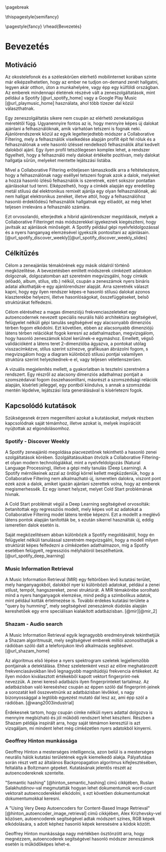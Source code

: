 \pagebreak

\thispagestyle{semifancy} 

\pagestyle{fancy}
\rhead{Bevezetés}

# Bevezetés

## Motiváció

Az okostelefonok és a széleskörűen elérhető mobilinternet korában szinte már elképzelhetetlen, hogy az ember ne tudjon 
on-demand zenét hallgatni, legyen akár otthon, úton a munkahelyére, vagy épp egy külföldi országban.
Az emberek mindennapi életének részévé vált a zeneszolgáltatások, mint például 
a Spotify [@url_spotify_home] vagy a Google Play Music [@url_playmusic_home] használata, ahol több tízezer dal közül választhatnak.

Egy zeneszolgáltatás sikere nem csupán az elérhető zenekatalógus méretétől függ. Ugyanennyire fontos az is, hogy mennyire képes
új dalokat ajánlani a felhasználóknak, amik várhatóan tetszeni is fognak neki. Ajánlórendszerek közül az egyik legelterjedtebb módszer
a Collaborative Filtering, mely a felhasználók viselkedése alapján profilt épít fel róluk és a felhasználónak a vele
hasonló ízléssel rendelkező felhasználók által kedvelt dalokból ajánl. Egy ilyen profil tetszőlegesen komplex lehet,
a rendszer figyelheti, hogy a felhasználó mely dalokat értékelte pozitívan, mely dalokat hallgatja sűrűn, melyeket
mentette lejátszási listába.

Mivel a Collaborative Filtering erőteljesen támaszkodik arra a feltételezésre, hogy a felhasználónak nagy eséllyel tetszeni fognak
azok a dalok, melyeket a hozzá hasonló ízlésű felhasználók is szeretnek, ezért sokszor pontatlan ajánlásokat tud tenni.
Elképzelhető, hogy a címkék alapján egy eredetileg metál stílusú dal elektronikus remixét ajánlja egy olyan felhasználónak,
aki nem hallgat elektronikus zenéket, illetve attól, hogy a felhasználóhoz hasonló érdeklődésű felhasználók hallgatnak egy előadót, 
az még lehet teljesen irreleváns a felhasználó számára.

Ezt orvosolandó, elterjedtek a hibrid ajánlórendszer megoldások, melyek a Collaborative Filteringet  más módszerekkel
igyekeznek kiegészíteni, hogy javítsák az ajánlások minőségét. A Spotify például gépi nyelvfeldolgozással és a nyers hanganyag elemzésével igyekszik
pontosítani az ajánlásain. [@url_spotify_discover_weekly][@url_spotify_discover_weekly_slides]

## Célkitűzés 

Célom a zeneajánlás témakörének egy másik oldalról történő megközelítése. A bevezetésben említett módszerek címkézett adatokon dolgoznak,
dolgozatomban azt szeretném megvizsgálni, hogy címkék (előadó, album, stílus, stb.) nélkül, csupán a zeneszámok nyers bináris adatai
alkothatják-e egy ajánlórendszer alapját. Arra szeretnék választ kapni, hogy egy ilyen rendszer képes-e hasonló stílusú dalokat azonos 
klaszterekbe helyezni, illetve hasonlóságokat, összefüggéseket, belső struktúrákat felfedezni.

Célom eléréséhez a magas dimenziójú frekvenciaszeleteket egy autoencodernek nevezett speciális neurális háló architektúra segítségével,
felügyelet nélküli gépi tanulás segítségével egy alacsonyabb dimenziós térben fogom elkódolni. Ezt követően, ebben az alacsonyabb
dimenziójú látens térben relációkat fogok keresni az adathalmazban, megvizsgálom, hogy hasonló zeneszámok közel kerülnek-e egymáshoz.
Emellett, végső validációként a látens teret 2-dimenzióba ágyazva, a pontokat utólag visszacímkézve, stílus szerint színezve,
grafikusan ábrázolni fogom, s megvizsgálom hogy a diagram különböző stílusú pontjai valamilyen struktúra szerint helyezkednek-e el, 
vagy teljesen véletlenszerűen.

A vizuális megjelenítés mellett, a gyakorlatban is tesztelni szeretném a rendszert. Egy részről az alacsony dimenziós 
adathalmaz pontjait a szomszédaival fogom összehasonlítani, másrészt a szomszédsági relációk alapján, 
kísérleti jelleggel, egy pontból kiindulva, s annak a szomszédai mentén lépdelve, lejátszási lista
generálásával is kísérletezni fogok.

## Kapcsolódó kutatások

Szükségesnek érzem megemlíteni azokat a kutatásokat, melyek részben kapcsolódnak saját témámhoz, illetve azokat is, melyek inspirációt nyújtottak
az elgondolásomhoz.

### Spotify - Discover Weekly

A Spotify zeneajánló megoldása piacvezetőnek tekinthető a hasonló zenei szolgáltatások körében. 
Szolgáltatásukban ötvözik a Collaborative Filtering-et olyan modern technológiákkal, mint a nyelvfeldolgozás (Natural Language Processing), 
illetve a gépi mély tanulás (Deep Learning). A Spotify mérnökeinek azzal az ördögi körrel kellett megküzdeniük, 
hogy a Collaborative Filtering nem alkalmazható új, ismeretlen dalokra, viszont pont ezek azok a dalok, amiket igazán
ajánlani szerettek volna, hogy az emberek megismerhessék. Ez egy ismert helyzet, melyet Cold Start problémának hívnak.

A Cold Start problémát végül a Deep Learning segítségével orvosolták: betanítottak egy regressziós modelt, mely képes volt az adatokat
a Collaborative Filtering model látens terébe képezni. Ezt a modellt a meglévő látens pontok alapján tanították be, s ezután
sikerrel használták új, eddig ismeretlen dalok esetén is.

Saját megközelítésem abban különbözik a Spotify megoldásától, hogy én felügyelet nélküli tanulással szeretném megvizsgálni,
hogy a modell milyen struktúrát képes felfedezni a címkézetlen adathalmazon, míg a Spotify esetében felügyelt,
regressziós mélyhálóról beszélhetünk. [@url_spotify_deep_learning]

### Music Information Retrieval

A Music Information Retrieval (MIR) egy feltörőben lévő kutatási terület, mely hanganyagokból, dalokból nyer ki különböző
adatokat, például a zenei stílust, tempót, hangszereket, zenei struktúrát. A MIR témakörébe sorolható mind a nyers hanganyagok 
elemzése, mind pedig a szimbolikus adatok, mint például kották értelmezése is. További érdekes kutatási területe a "query by humming",
mely segítségével zeneszámok dúdolás alapján kereshetőek egy erre speciálisan kialakított adatbázisban. [@mir][@mir_2]

### Shazam - Audio search

A Music Information Retrieval egyik legnagyobb eredményének tekinthetjük a Shazam algoritmusát, mely segítségével 
emberek milliói azonosíthatják a rádióban szóló dalt a telefonjukon lévő alkalmazás segítésével. [@url_shazam_home]

Az algoritmus első lépése a nyers spektrogram szeletek legjellemzőbb pontjainak a detektálása. Ehhez szeletenként veszi az 
előre meghatározott frekvenciasávokban lévő legnagyobb magnitúdójú frekvencia értékeket. 
Az ilyen módon kiválasztott értékekből kapott vektort fingerprint-nek nevezzük. 
A zenei kereső adatbázis ilyen fingerprinteket tartalmaz. Az adatbázisban való kereséshez csupán az éppen szóló dal 
fingerprint-jeinek a sorozatát kell összevetnünk az adatbázisban lévőkkel, s nagy bizonyossággal a legtöbb egyezést mutató dal lesz az, 
ami épp szól a rádióban. [@wang2003industrial]

Érdekesnek tartom, hogy csupán címke nélküli nyers adattal dolgozva is mennyire megbízható és jól működő rendszert lehet
készíteni. Részben a Shazam példája inspirált arra, hogy saját témámon keresztül is azt vizsgáljam, mi mindent lehet 
még címkézetlen nyers adatokból kinyerni.

### Geoffrey Hinton munkássága

Geoffrey Hinton a mesterséges intelligencia, azon belül is a mesterséges neurális hálók kutatási területének egyik kiemelkedő alakja. 
Pályafutása során részt vett az általános Backpropagation algoritmus kifejlesztésében, feltalálta a Boltzmann gépeket.
Kutatásának jelentős részét az autoencodereknek szentelte.

"Semantic hashing" [@hinton_semantic_hashing] című cikkjében, Ruslan Salakhutdinov-val megmutatták hogyan lehet dokumentumok word-count
vektorait autoencoderekkel elkódolni, s ezt követően dokumentumokat dokumentumokkal keresni.

A "Using Very Deep Autoencoders for Content-Based Image Retrieval" [@hinton_autoencoder_image_retrieval] című cikkjében,
Alex Krizhevsky-vel közösen, autoencoderek segítségével adtak módszert színes, RGB képek elkódolására, s adott képhez
hasonló képek keresésére a kódok között.

Geoffrey Hinton munkássága nagy mértékben ösztönzött arra, hogy megnézzem, autoencoderek segítségével hasonló módszer
zeneszámok esetén is működőképes lehet-e.